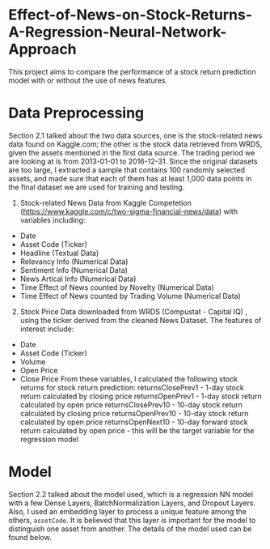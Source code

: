 # Effect-of-News-on-Stock-Returns-A-Regression-Neural-Network-Approach

This project aims to compare the performance of a stock return prediction model with or without the use of news features.

# Data Preprocessing
Section 2.1 talked about the two data sources, one is the stock-related news data found on Kaggle.com; the other is the stock data retrieved from WRDS, given the assets mentioned in the first data source. The trading period we are looking at is from 2013-01-01 to 2016-12-31. Since the original datasets are too large, I extracted a sample that contains 100 randomly selected assets, and made sure that each of them has at least 1,000 data points in the final dataset we are used for training and testing.

1. Stock-related News Data from Kaggle Competetion (https://www.kaggle.com/c/two-sigma-financial-news/data) with variables including:
- Date
- Asset Code (Ticker)
- Headline (Textual Data)
- Relevancy Info (Numerical Data)
- Sentiment Info (Numerical Data)
- News Artical Info (Numerical Data)
- Time Effect of News counted by Novelty (Numerical Data)
- Time Effect of News counted by Trading Volume (Numerical Data)

2. Stock Price Data downloaded from WRDS (Compustat - Capital IQ) , using the ticker derived from the cleaned News Dataset. The features of interest include:
- Date
- Asset Code (Ticker)
- Volume
- Open Price
- Close Price
From these variables, I calculated the following stock returns for stock return prediction:
returnsClosePrev1 - 1-day stock return calculated by closing price
returnsOpenPrev1 - 1-day stock return calculated by open price
returnsClosePrev10 - 10-day stock return calculated by closing price
returnsOpenPrev10 - 10-day stock return calculated by open price
returnsOpenNext10 - 10-day forward stock return calculated by open price - this will be the target variable for the regression model

# Model
Section 2.2 talked about the model used, which is a regression NN model with a few Dense Layers, BatchNormalization Layers, and Dropout Layers. Also, I used an embedding layer to process a unique feature among the others, `assetCode`. It is believed that this layer is important for the model to distinguish one asset from another. The details of the model used can be found below.
